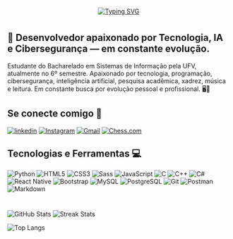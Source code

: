 #

<div align="center">
    <a href="https://git.io/typing-svg"><img src="https://readme-typing-svg.demolab.com?font=Bitcount+Prop+Single&weight=500&size=27&duration=2500&pause=100&color=8d192b&center=true&vCenter=true&multiline=true&width=524&height=100&lines=Muito+Prazer;%E2%99%9C+Eu+sou+o+Phelipe+%E2%99%9e" alt="Typing SVG" /></a> 
</div>

#

## 🚀 Desenvolvedor apaixonado por Tecnologia, IA e Cibersegurança — em constante evolução.

<p>Estudante do Bacharelado em Sistemas de Informação pela UFV, atualmente no 6º semestre. Apaixonado por tecnologia, programação, cibersegurança, inteligência artificial, pesquisa acadêmica, xadrez, música e leitura. Em constante busca por evolução pessoal e profissional. 🖥️🎻 </p>

## Se conecte comigo 👋

[![linkedin](https://img.shields.io/badge/linkedin-0A66C2?style=for-the-badge&logo=linkedin&logoColor=white)](https://www.linkedin.com/in/phelipe-romano/)
[![Instagram](https://img.shields.io/badge/-Instagram-%23E4405F?style=for-the-badge&logo=instagram&logoColor=white)](https://www.instagram.com/romano_phelipe/)
[![Gmail](https://img.shields.io/badge/Gmail-333333?style=for-the-badge&logo=gmail&logoColor=red)](mailto:phromanomr@gmail.com)
[![Chess.com](https://img.shields.io/badge/-%E2%99%95%20Chess.com-000?style=for-the-badge&logoColor=007BFF)](https://www.chess.com/member/redinho)

## Tecnologias e Ferramentas 💻

![Python](https://img.shields.io/badge/python-3670A0?style=for-the-badge&logo=python&logoColor=ffdd54)
![HTML5](https://img.shields.io/badge/HTML5-E34F26?style=for-the-badge&logo=html5&logoColor=white)
![CSS3](https://img.shields.io/badge/CSS3-1572B6?style=for-the-badge&logo=css3&logoColor=white)
![Sass](https://img.shields.io/badge/Sass-000?style=for-the-badge&logo=sass)
![JavaScript](https://img.shields.io/badge/JavaScript-F7DF1E?style=for-the-badge&logo=javascript&logoColor=black)
![C](https://img.shields.io/badge/-00599C?style=for-the-badge&logo=c&logoColor=white)
![C++](https://img.shields.io/badge/C%2B%2B-00599C?style=for-the-badge&logo=c%2B%2B&logoColor=white)
![C#](https://img.shields.io/badge/C%23-239120?style=for-the-badge&logo=c-sharp&logoColor=white)
![React Native](https://img.shields.io/badge/React_Native-20232A?style=for-the-badge&logo=react&logoColor=61DAFB)
![Bootstrap](https://img.shields.io/badge/-boostrap-0D1117?style=for-the-badge&logo=bootstrap&labelColor=0D1117)
![MySQL](https://img.shields.io/badge/MySQL-00000F?style=for-the-badge&logo=mysql&logoColor=white)
![PostgreSQL](https://img.shields.io/badge/PostgreSQL-000?style=for-the-badge&logo=postgresql)
![Git](https://img.shields.io/badge/GIT-E44C30?style=for-the-badge&logo=git&logoColor=white)
![Postman](https://img.shields.io/badge/Postman-FF6C37.svg?style=for-the-badge&logo=Postman&logoColor=white)
![Markdown](https://img.shields.io/badge/Markdown-000?style=for-the-badge&logo=markdown)

#

<div>  
  <img style="width=49%" src="https://github-readme-stats.vercel.app/api?username=phromanomr&theme=transparent&bg_color=0d1117&border_color=0d1117&show_icons=true&icon_color=30A3DC&title_color=8d192b&text_color=FFF" alt="GitHub Stats" /> 
  <img style="width=49%" src="https://streak-stats.demolab.com/?user=phromanomr&theme=rose&background=0d1117&border=0d1117&dates=FFF" alt="Streak Stats"/>
</div>

![Top Langs](https://github-readme-stats.vercel.app/api/top-langs/?username=phromanomr&layout=compact&hide_border=true&title_color=8d192b&text_color=ffffff&bg_color=0d1117)

<!-- [![Repo Card](https://github-readme-stats.vercel.app/api/pin/?username=phromanomr&repo=&bg_color=000&border_color=30A3DC&show_icons=true&icon_color=30A3DC&title_color=E94D5F&text_color=FFF)](https://github.com/phromanomr/)-->
